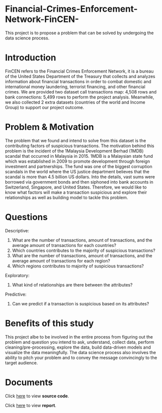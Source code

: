 # Financial-Crimes-Enforcement-Network-FinCEN-
This project is to propose a problem that can be solved by undergoing the data science process.

# Introduction
FinCEN refers to the Financial Crimes Enforcement Network, it is a bureau of the United States Department of the Treasury that collects and analyzes information about financial transactions in order to combat domestic and international money laundering, terrorist financing, and other financial crimes. We are provided two dataset call transactions map: 4,508 rows and bank connections: 5,499 rows to perform the project analysis. Meanwhile, we also collected 2 extra datasets (countries of the world and Income Group) to support our project outcome.

# Problem & Motivation
The problem that we found and intend to solve from this dataset is the contributing factors of suspicious transactions. The motivation behind this problem is the incident of the 1Malaysia Development Berhad (1MDB) scandal that occurred in Malaysia in 2015. 1MDB is a Malaysian state fund which was established in 2009 to promote development through foreign investment and partnerships. The fund was one of the biggest corruption scandals in the world where the US justice department believes that the scandal is more than 4.5 billion US dollars. Into the details, vast sums were borrowed via government bonds and then siphoned into bank accounts in Switzerland, Singapore, and United States. Therefore, we would like to know what factors will make a transaction suspicious and explore their relationships as well as building model to tackle this problem. 

# Questions
Descriptive:
1. What are the number of transactions, amount of transactions, and the average amount of
transactions for each countries?
2. Which countries contributes to the majority of suspicious transactions?
3. What are the number of transactions, amount of transactions, and the average amount of
transactions for each region?
4. Which regions contributes to majority of suspicious transactions?

Exploratory:
1. What kind of relationships are there between the attributes?

Predictive:
1. Can we predict if a transaction is suspicious based on its attributes?


# Benefits of this study
This project albe to be involved in the entire process from figuring out the problem and question you intend to ask, understand, collect data, perform cleaning/pre-processing, explore the data, build data-driven models and visualize the data meaningfully. The data science process also involves the ability to pitch your problem and to convey the message convincingly to the target audience. 


# Documents
Click [here](https://github.com/Jyy-21/Financial-Crimes-Enforcement-Network-FinCEN-/blob/main/FinCEN_Project.ipynb) to view **source code**.

Click [here](https://github.com/Jyy-21/Financial-Crimes-Enforcement-Network-FinCEN-/blob/main/FinCEN%20Report.pdf) to view **report**.
